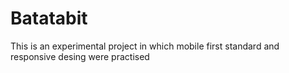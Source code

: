 # Batatabit
This is an experimental project in which mobile first standard and responsive desing were practised
